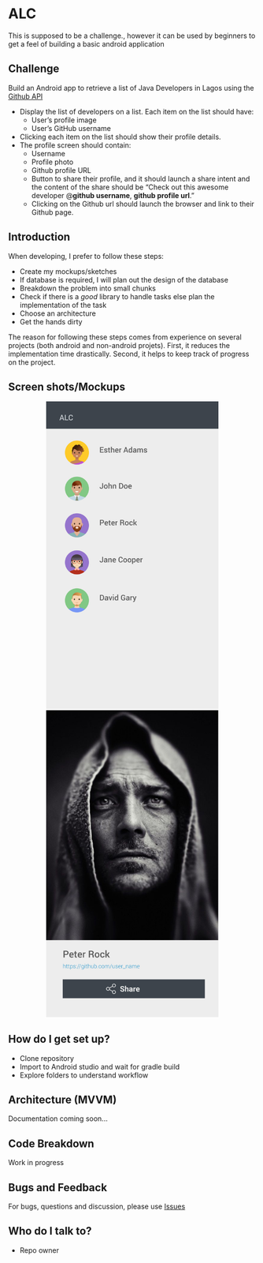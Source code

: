 # ALC #

This is supposed to be a challenge., however it can be used by beginners to get a feel of building a basic android application

## Challenge

Build an Android app to retrieve a list of Java Developers in Lagos using the [Github API](https://developer.github.com/v3/search/#search-users)
* Display the list of developers on a list. Each item on the list should have:
	* User’s profile image
	* User’s GitHub username
* Clicking each item on the list should show their profile details.
* The profile screen should contain:
	* Username
	* Profile photo
	* Github profile URL
	* Button to share their profile, and it should launch a share intent and the content of the share should be “Check out this awesome developer @**github username**, **github profile url**.”
	* Clicking on the Github url should launch the browser and link to their Github page.


## Introduction

When developing, I prefer to follow these steps:
* Create my mockups/sketches
* If database is required, I will plan out the design of the database
* Breakdown the problem into small chunks
* Check if there is a *good* library to handle tasks else plan the implementation of the task
* Choose an architecture
* Get the hands dirty

The reason for following these steps comes from experience on several projects (both android and non-android projets). First, it reduces the implementation time drastically. Second, it helps to keep track of progress on the project.


## Screen shots/Mockups
<p align="center">
  <img src="https://github.com/OdujokoD/ALC/blob/master/mockups/interface_1.jpg" width="350"/>
  <img src="https://github.com/OdujokoD/ALC/blob/master/mockups/interface_2.jpg" width="350"/>
</p>

## How do I get set up?

* Clone repository
* Import to Android studio and wait for gradle build
* Explore folders to understand workflow

## Architecture (MVVM)
Documentation coming soon...

## Code Breakdown

Work in progress

## Bugs and Feedback
For bugs, questions and discussion, please use [Issues](https://github.com/OdujokoD/ALC/issues)

## Who do I talk to?

* Repo owner
